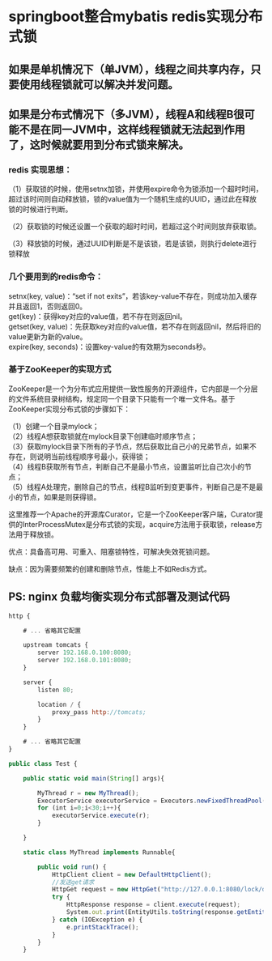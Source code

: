 # springboot整合mybatis redis实现分布式锁

## 如果是单机情况下（单JVM），线程之间共享内存，只要使用线程锁就可以解决并发问题。
## 如果是分布式情况下（多JVM），线程A和线程B很可能不是在同一JVM中，这样线程锁就无法起到作用了，这时候就要用到分布式锁来解决。

### redis 实现思想：

（1）获取锁的时候，使用setnx加锁，并使用expire命令为锁添加一个超时时间，超过该时间则自动释放锁，锁的value值为一个随机生成的UUID，通过此在释放锁的时候进行判断。

（2）获取锁的时候还设置一个获取的超时时间，若超过这个时间则放弃获取锁。

（3）释放锁的时候，通过UUID判断是不是该锁，若是该锁，则执行delete进行锁释放

### 几个要用到的redis命令：

setnx(key, value)：“set if not exits”，若该key-value不存在，则成功加入缓存并且返回1，否则返回0。</br>
get(key)：获得key对应的value值，若不存在则返回nil。</br>
getset(key, value)：先获取key对应的value值，若不存在则返回nil，然后将旧的value更新为新的value。</br>
expire(key, seconds)：设置key-value的有效期为seconds秒。</br>



### 基于ZooKeeper的实现方式
ZooKeeper是一个为分布式应用提供一致性服务的开源组件，它内部是一个分层的文件系统目录树结构，规定同一个目录下只能有一个唯一文件名。基于ZooKeeper实现分布式锁的步骤如下：

（1）创建一个目录mylock； </br>
（2）线程A想获取锁就在mylock目录下创建临时顺序节点； </br>
（3）获取mylock目录下所有的子节点，然后获取比自己小的兄弟节点，如果不存在，则说明当前线程顺序号最小，获得锁； </br>
（4）线程B获取所有节点，判断自己不是最小节点，设置监听比自己次小的节点； </br>
（5）线程A处理完，删除自己的节点，线程B监听到变更事件，判断自己是不是最小的节点，如果是则获得锁。</br>

这里推荐一个Apache的开源库Curator，它是一个ZooKeeper客户端，Curator提供的InterProcessMutex是分布式锁的实现，acquire方法用于获取锁，release方法用于释放锁。

优点：具备高可用、可重入、阻塞锁特性，可解决失效死锁问题。

缺点：因为需要频繁的创建和删除节点，性能上不如Redis方式。

## PS: nginx 负载均衡实现分布式部署及测试代码

```javascript
http {

    # ... 省略其它配置

    upstream tomcats {
        server 192.168.0.100:8080;
        server 192.168.0.101:8080;
    }

    server {
        listen 80;

        location / {
            proxy_pass http://tomcats;
        }
    }

    # ... 省略其它配置
}

public class Test {

    public static void main(String[] args){

        MyThread r = new MyThread();
        ExecutorService executorService = Executors.newFixedThreadPool(5);
        for (int i=0;i<30;i++){
            executorService.execute(r);
        }

    }

    static class MyThread implements Runnable{

        public void run() {
            HttpClient client = new DefaultHttpClient();
            //发送get请求
            HttpGet request = new HttpGet("http://127.0.0.1:8080/lock/data/test");
            try {
                HttpResponse response = client.execute(request);
                System.out.print(EntityUtils.toString(response.getEntity()));
            } catch (IOException e) {
                e.printStackTrace();
            }
        }
    }

